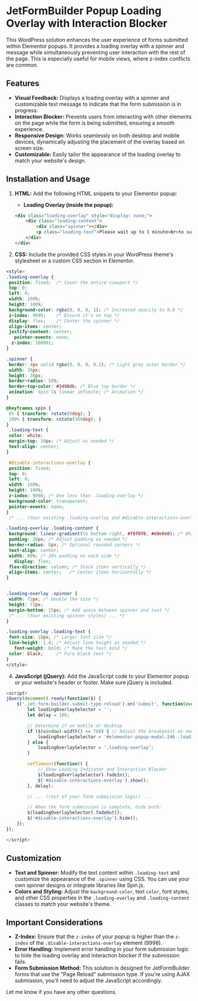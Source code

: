 # JetFormBuilder Popup Loading Overlay with Interaction Blocker

This WordPress solution enhances the user experience of forms submitted within Elementor popups. It provides a loading overlay with a spinner and message while simultaneously preventing user interaction with the rest of the page. This is especially useful for mobile views, where z-index conflicts are common.

## Features

*   **Visual Feedback:**  Displays a loading overlay with a spinner and customizable text message to indicate that the form submission is in progress.
*   **Interaction Blocker:**  Prevents users from interacting with other elements on the page while the form is being submitted, ensuring a smooth experience.
*   **Responsive Design:** Works seamlessly on both desktop and mobile devices, dynamically adjusting the placement of the overlay based on screen size.
*   **Customizable:** Easily tailor the appearance of the loading overlay to match your website's design.

## Installation and Usage

1.  **HTML:** Add the following HTML snippets to your Elementor popup:
    *   **Loading Overlay (inside the popup):**

    ```html
    <div class="loading-overlay" style="display: none;">
        <div class="loading-content"> 
            <div class="spinner"></div>
            <p class="loading-text">Please wait up to 1 minute<br>to submit your free consultation.</p> 
        </div>
    </div>
    ```  
2.  **CSS:** Include the provided CSS styles in your WordPress theme's stylesheet or a custom CSS section in Elementor.
   ```css
<style>
.loading-overlay {
    position: fixed;  /* Cover the entire viewport */
    top: 0;
    left: 0;
    width: 100%;
    height: 100%;
    background-color: rgba(0, 0, 0, 1); /* Increased opacity to 0.8 */
    z-index: 9999;    /* Ensure it's on top */
    display: flex;    /* Center the spinner */
    align-items: center;
    justify-content: center;
	  pointer-events: none; 
	 z-index: 100001; 
}

.spinner {
    border: 4px solid rgba(0, 0, 0, 0.1); /* Light grey outer border */
    width: 36px;
    height: 36px;
    border-radius: 50%;
    border-top-color: #3498db; /* Blue top border */
    animation: spin 1s linear infinite; /* Animation */
}

@keyframes spin {
    0% { transform: rotate(0deg); }
    100% { transform: rotate(360deg); }
}
	.loading-text {
    color: white;
    margin-top: 10px; /* Adjust as needed */
    text-align: center;
}

	#disable-interactions-overlay {
    position: fixed;
    top: 0;
    left: 0;
    width: 100%;
    height: 100%;
    z-index: 9998; /* One less than .loading-overlay */
    background-color: transparent;
    pointer-events: none; 
}
	/* ... (Your existing .loading-overlay and #disable-interactions-overlay styles) ... */

.loading-overlay .loading-content {
    background: linear-gradient(to bottom right, #f0f0f0, #e0e0e0); /* White-gray gradient */
    padding: 20px; /* Adjust padding as needed */
    border-radius: 8px; /* Optional rounded corners */
    text-align: center;  
    width: 80%; /* 10% padding on each side */
	  display: flex;
    flex-direction: column; /* Stack items vertically */
    align-items: center;   /* Center items horizontally */
}


.loading-overlay .spinner {
    width: 72px; /* Double the size */
    height: 72px;
    margin-bottom: 15px; /* Add space between spinner and text */
    /* ... (Your existing spinner styles) ... */
}

.loading-overlay .loading-text {
    font-size: 18px; /* Larger font size */
    line-height: 1.4; /* Adjust line height as needed */
	  font-weight: bold; /* Make the text bold */
    color: black;     /* Pure black text */
}
</style>
```
4.  **JavaScript (jQuery):**  Add the JavaScript code to your Elementor popup or your website's header or footer. Make sure jQuery is included.

```javascript
<script>
jQuery(document).ready(function($) {
    $('.jet-form-builder.submit-type-reload').on('submit', function(event) {
        let loadingOverlaySelector = '';
        let delay = 100;

        // Determine if on mobile or desktop
        if ($(window).width() <= 768) { // Adjust the breakpoint as needed
            loadingOverlaySelector = '#elementor-popup-modal-246 .loading-overlay';
        } else {
            loadingOverlaySelector = '.loading-overlay';
        }

        setTimeout(function() { 
            // Show Loading Indicator and Interaction Blocker
            $(loadingOverlaySelector).fadeIn();
            $('#disable-interactions-overlay').show();
        }, delay);

        // ... (rest of your form submission logic) ...

        // When the form submission is complete, hide both:
        $(loadingOverlaySelector).fadeOut();
        $('#disable-interactions-overlay').hide();
    });
});

</script>
```

## Customization

*   **Text and Spinner:** Modify the text content within `.loading-text` and customize the appearance of the `.spinner` using CSS. You can use your own spinner designs or integrate libraries like Spin.js.
*   **Colors and Styling:** Adjust the `background-color`, text `color`, font styles, and other CSS properties in the `.loading-overlay` and `.loading-content` classes to match your website's theme.

## Important Considerations

*   **Z-Index:** Ensure that the `z-index` of your popup is higher than the `z-index` of the `.disable-interactions-overlay` element (9998).
*   **Error Handling:** Implement error handling in your form submission logic to hide the loading overlay and interaction blocker if the submission fails.
*   **Form Submission Method:** This solution is designed for JetFormBuilder forms that use the "Page Reload" submission type. If you're using AJAX submission, you'll need to adjust the JavaScript accordingly.


Let me know if you have any other questions.
